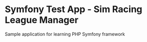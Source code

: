 # Symfony Test App - Sim Racing League Manager

Sample application for learning PHP Symfony framework
